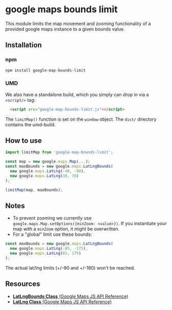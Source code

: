 # google maps bounds limit

This module limits the map movement and zooming functionality of a provided google maps instance to a given bounds value.

## Installation

### npm

```sh
npm install google-map-bounds-limit
```

### UMD

We also have a standalone build, which you simply can drop in via a `<script/>` tag:

```html
  <script src="google-map-bounds-limit.js"></script>
```

The `limitMap()` function is set on the `window` object. The `dist/` directory contains the umd-build.

## How to use

```js
import limitMap from 'google-map-bounds-limit';

const map = new google.maps.Map(...);
const maxBounds = new google.maps.LatLngBounds(
  new google.maps.LatLng(-40, -90),
  new google.maps.LatLng(38, 70)
);

limitMap(map, maxBounds);
```

## Notes
- To prevent zooming we currently use `google.maps.Map.setOptions({minZoom: <value>})`. If you instantiate your map with a `minZoom` option, it might be overwritten.
- For a "global" limit use these bounds:
```js
const maxBounds = new google.maps.LatLngBounds(
  new google.maps.LatLng(-85, -175),
  new google.maps.LatLng(85, 175)
);
```
The actual lat/lng limits (+/-90 and +/-180) won't be reached.

## Resources
- [**LatLngBounds Class** (Google Maps JS API Reference)](https://developers.google.com/maps/documentation/javascript/reference#LatLngBounds)
- [**LatLng Class** (Google Maps JS API Reference)](https://developers.google.com/maps/documentation/javascript/reference#LatLng)
